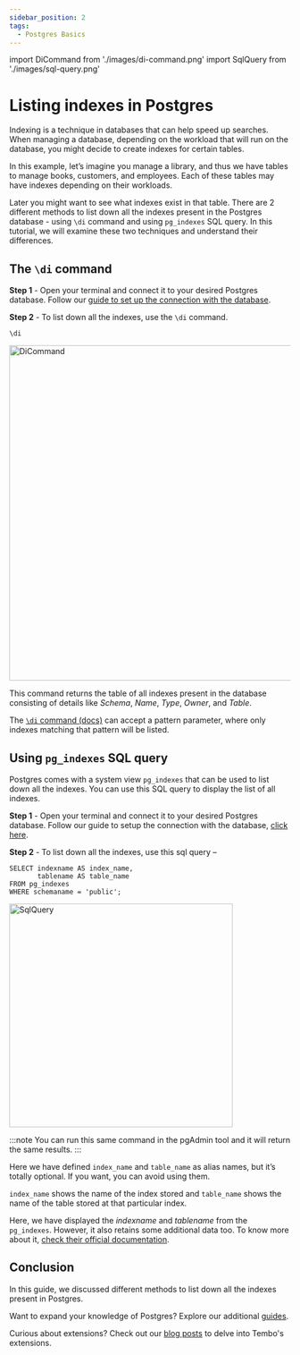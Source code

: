 ```yaml
---
sidebar_position: 2
tags:
  - Postgres Basics
---
```


import DiCommand from './images/di-command.png'
import SqlQuery from './images/sql-query.png'

# Listing indexes in Postgres

Indexing is a technique in databases that can help speed up searches. When managing a database, depending on the workload that will run on the database, you might decide to create indexes for certain tables.

In this example, let’s imagine you manage a library, and thus we have tables to manage books, customers, and employees. Each of these tables may have indexes depending on their workloads.

Later you might want to see what indexes exist in that table. There are 2 different methods to list down all the indexes present in the Postgres database - using `\di` command and using `pg_indexes` SQL query. In this tutorial, we will examine these two techniques and understand their differences.

## The `\di` command

**Step 1** - Open your terminal and connect it to your desired Postgres database. Follow our [guide to set up the connection with the database](https://tembo.io/docs/postgres_guides/how-to-connect-to-postgres/).

**Step 2** - To list down all the indexes, use the `\di` command.

```
\di
```

<img src={DiCommand} width="600" alt="DiCommand" />

This command returns the table of all indexes present in the database consisting of details like _Schema_, _Name_, _Type_, _Owner_, and _Table_.

The [`\di` command (docs)](https://www.postgresql.org/docs/current/app-psql.html#APP-PSQL-META-COMMAND-DE) can accept a pattern parameter, where only indexes matching that pattern will be listed.

## Using `pg_indexes` SQL query

Postgres comes with a system view `pg_indexes` that can be used to list down all the indexes. You can use this SQL query to display the list of all indexes.

**Step 1** - Open your terminal and connect it to your desired Postgres database. Follow our guide to setup the connection with the database, [click here](https://tembo.io/docs/postgres_guides/how-to-connect-to-postgres/).

**Step 2** - To list down all the indexes, use this sql query –

```
SELECT indexname AS index_name,
       tablename AS table_name
FROM pg_indexes
WHERE schemaname = 'public';
```

<img src={SqlQuery} width="400" alt="SqlQuery" />

:::note
You can run this same command in the pgAdmin tool and it will return the same results.
:::

Here we have defined `index_name` and `table_name` as alias names, but it’s totally optional. If you want, you can avoid using them.

`index_name` shows the name of the index stored and `table_name` shows the name of the table stored at that particular index.

Here, we have displayed the _indexname_ and _tablename_ from the `pg_indexes`. However, it also retains some additional data too. To know more about it, [check their official documentation](https://www.postgresql.org/docs/current/view-pg-indexes.html).

## Conclusion

In this guide, we discussed different methods to list down all the indexes present in Postgres.

Want to expand your knowledge of Postgres? Explore our additional [guides](https://tembo.io/docs/category/postgres-guides).

Curious about extensions? Check out our [blog posts](https://tembo.io/blog/) to delve into Tembo's extensions.
